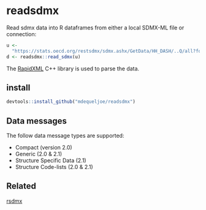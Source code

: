 #  readsdmx

Read sdmx data into R dataframes from either a local SDMX-ML file or connection:

```r
u <-
  "https://stats.oecd.org/restsdmx/sdmx.ashx/GetData/HH_DASH/..Q/all?format=compact_v2"
d <- readsdmx::read_sdmx(u)

```
The [RapidXML](http://rapidxml.sourceforge.net) C++ library is used to parse the data.

## install

```r
devtools::install_github("mdequeljoe/readsdmx")
```

## Data messages

The follow data message types are supported:

- Compact (version 2.0)
- Generic (2.0 & 2.1)
- Structure Specific Data (2.1)
- Structure Code-lists (2.0 & 2.1)

## Related

[rsdmx](https://github.com/opensdmx/rsdmx)
